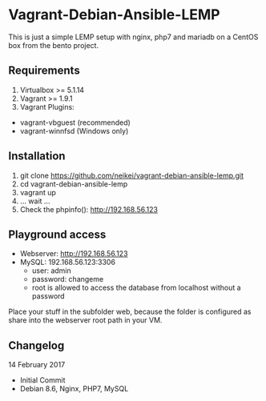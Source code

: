 # Vagrant-Debian-Ansible-LEMP

This is just a simple LEMP setup with nginx, php7 and mariadb on a CentOS box from the bento project.

## Requirements
1. Virtualbox >= 5.1.14
2. Vagrant >= 1.9.1
3. Vagrant Plugins:
 - vagrant-vbguest (recommended)
 - vagrant-winnfsd (Windows only)

## Installation
1. git clone https://github.com/neikei/vagrant-debian-ansible-lemp.git
2. cd vagrant-debian-ansible-lemp
3. vagrant up
4. ... wait ...
5. Check the phpinfo(): http://192.168.56.123

## Playground access

 - Webserver: http://192.168.56.123
 - MySQL: 192.168.56.123:3306
   - user: admin
   - password: changeme
   - root is allowed to access the database from localhost without a password

Place your stuff in the subfolder web, because the folder is configured as share into the webserver root path in your VM.

## Changelog
14 February 2017
 - Initial Commit
 - Debian 8.6, Nginx, PHP7, MySQL
